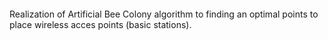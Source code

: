 ## <Header>

Realization of Artificial Bee Colony algorithm to finding an optimal points to place wireless acces points (basic stations). 

<TBD>
